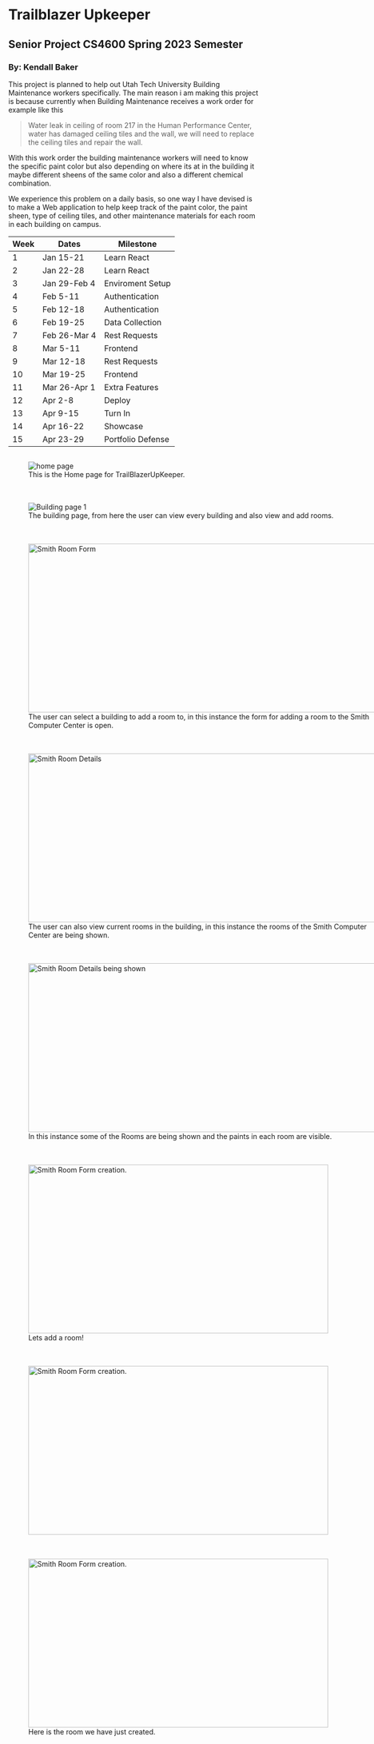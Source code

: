 # Trailblazer Upkeeper

## Senior Project CS4600 Spring 2023 Semester

### By: Kendall Baker

This project is planned to help out Utah Tech University Building Maintenance workers specifically. The main reason i am making this project is because currently when Building Maintenance receives a work order for example like this
> Water leak in ceiling of room 217 in the Human Performance Center, water has damaged ceiling tiles and the wall, we will need to replace the ceiling tiles and repair the wall.

With this work order the building maintenance workers will need to know the specific paint color but also depending on where its at in the building it maybe different sheens of the same color and also a different chemical combination.

We experience this problem on a daily basis, so one way I have devised is to make a Web application to help keep track of the paint color, the paint sheen, type of ceiling tiles, and other maintenance materials for each room in each building on campus.


| Week | Dates        | Milestone         |
| ---- | ------------ | ----------------- |
| 1    | Jan 15-21    | Learn React       |
| 2    | Jan 22-28    | Learn React       |
| 3    | Jan 29-Feb 4 | Enviroment Setup  |
| 4    | Feb 5-11     | Authentication    |
| 5    | Feb 12-18    | Authentication    |
| 6    | Feb 19-25    | Data Collection   |
| 7    | Feb 26-Mar 4 | Rest Requests     |
| 8    | Mar 5-11     | Frontend          |
| 9    | Mar 12-18    | Rest Requests     |
| 10   | Mar 19-25    | Frontend          |
| 11   | Mar 26-Apr 1 | Extra Features    |
| 12   | Apr 2-8      | Deploy            |
| 13   | Apr 9-15     | Turn In           |
| 14   | Apr 16-22    | Showcase          |
| 15   | Apr 23-29    | Portfolio Defense |



<div style="display: grid; grid-template-columns: repeat(1, 3fr); gap: 20px;">
    <figure>
        <img alt="home page" src="./UpKeeper/Home-Page.png" >
        <figcaption>This is the Home page for TrailBlazerUpKeeper.</figcaption>
    </figure>
    <figure>
        <img alt="Building page 1" src="./UpKeeper/Buildings-page-1.png" >
        <figcaption>The building page, from here the user can view every building and also view and add rooms.</figcaption>
    </figure>
    <figure>
        <img alt="Smith Room Form" src="./UpKeeper/Buildings-page-2-Smith-Room-form.png" style="width: 700px; height: 338px;">
        <figcaption>The user can select a building to add a room to, in this instance the form for adding a room to the Smith Computer Center is open.</figcaption>
    </figure>
    <figure>
        <img alt="Smith Room Details" src="./UpKeeper/Buildings-page-3-Smith-Room-details.png" style="width: 700px; height: 338px;">
        <figcaption>The user can also view current rooms in the building, in this instance the rooms of the Smith Computer Center are being shown.</figcaption>
    </figure>
    <figure>
        <img alt="Smith Room Details being shown" src="./UpKeeper/Buildings-page-4-Smith-room-details-being-shown.png" style="width: 700px; height: 338px;">
        <figcaption>In this instance some of the Rooms are being shown and the paints in each room are visible.</figcaption>
    </figure>
    <figure>
        <img alt="Smith Room Form creation." src="./UpKeeper/Buildings-page-5-Smith-room-form-1.png" style="width: 600px; height: 338px;">
        <figcaption>Lets add a room!</figcaption>
    </figure>
    <figure>
        <img alt="Smith Room Form creation." src="./UpKeeper/Buildings-page-8-smith-room-form-4.png" style="width: 600px; height: 338px;">
        <figcaption></figcaption>
    </figure>
    <figure>
        <img alt="Smith Room Form creation." src="./UpKeeper/Buildings-page-10-smith-room-created-updated.png" style="width: 600px; height: 338px;">
        <figcaption>Here is the room we have just created.</figcaption>
    </figure>
</div>

